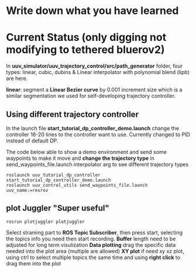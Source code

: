 # Write down what you have learned
# Current Status (only digging not modifying to tethered bluerov2)

In **uuv_simulator/uuv_trajectory_control/src/path_generator** folder, four types: linear, cubic, dubins & Linear interpolator with polynomial blend (lipb) are here.

**linear**: segment a **Linear Bezier curve** by 0.001 increment size which is a similar segmentation we used for self-developing trajectory controller. 

## Using different trajectory controller 
In the launch file **start_tutorial_dp_controller_demo.launch** change the controller 16-20 lines to the controller want to use. Currently changed to PID instead of default DP. 

The code below able to show a demo environment and send some waypoints to make it move and **change the trajectory type** in send_waypoints_file.launch interpolator arg to see different trajectory types

```
roslaunch uuv_tutorial_dp_controller start_tutorial_dp_controller_demo.launch
roslaunch uuv_control_utils send_waypoints_file.launch uuv_name:=rexrov
```
## plot Juggler "Super useful"
```
rosrun plotjuggler plotjuggler 
```
Select straming part to **ROS Topic Subscriber**, then press start, selecting the topics info you need then start recording. 
**Buffer** length need to be adjusted for long term visulization
**Data plotting** drag the specific data needed into the plot area (multiple are allowed)
**XY plot** if need xy xz plot, using ctrl to select multiple topics the same time and using **right click** to drag them into the plot
